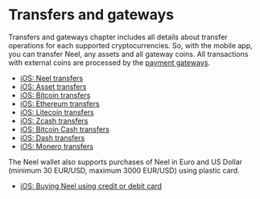 # Transfers and gateways

Transfers and gateways chapter includes all details about transfer operations for each supported cryptocurrencies. So, with the mobile app, you can transfer Neel, any assets and all gateway coins. All transactions with external coins are processed by the [payment gateways](/neel-client/frequently-asked-questions-faq/transfers-and-gateways/payment-gateway.md).

* [iOS: Neel transfers](transfers-and-gateways/neel-transfers.md)
* [iOS: Asset transfers](transfers-and-gateways/asset-transfers.md)
* [iOS: Bitcoin transfers](transfers-and-gateways/bitcoin-transfers.md)
* [iOS: Ethereum transfers](transfers-and-gateways/ethereum-transfers.md)
* [iOS: Litecoin transfers](transfers-and-gateways/litecoin-transfers.md)
* [iOS: Zcash transfers](transfers-and-gateways/zcash-transfers.md)
* [iOS: Bitcoin Cash transfers](transfers-and-gateways/bitcoin-cash-transfers.md)
* [iOS: Dash transfers](transfers-and-gateways/dash-transfers.md)
* [iOS: Monero transfers](transfers-and-gateways/monero-transfers.md)

The Neel wallet also supports purchases of Neel in Euro and US Dollar (minimum 30 EUR/USD, maximum 3000 EUR/USD) using plastic card.

* [iOS: Buying Neel using credit or debit card](transfers-and-gateways/buying-neel-using-card.md)
